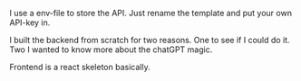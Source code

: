 I use a env-file to store the API. Just rename the template and put your own API-key in.

I built the backend from scratch for two reasons. One to see if I could do it. Two I wanted to know more about the chatGPT magic.

Frontend is a react skeleton basically.
